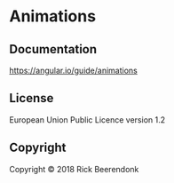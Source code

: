 # Animations

## Documentation

https://angular.io/guide/animations

## License

European Union Public Licence version 1.2

## Copyright

Copyright © 2018 Rick Beerendonk
